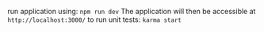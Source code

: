 run application using: `npm run dev`
The application will then be accessible at `http://localhost:3000/` 
to run unit tests: `karma start`
